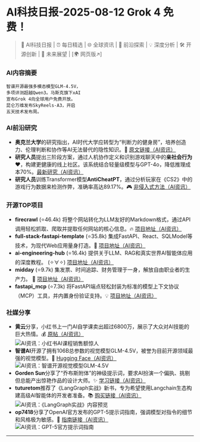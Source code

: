 
# AI科技日报-2025-08-12 Grok 4 免费！
> 🤖 AI科技日报 | ⏰ 每日精选 | 🌐 全球资讯 | 🔬 前沿探索 | 💡 深度分析 | 🛠️ 开源创新 | 🚀 未来展望 | [🌍 网页版↗️]
### **AI内容摘要**
```
智谱开源最强多模态模型GLM-4.5V，
多项评测超越Qwen3。马斯克旗下xAI
宣布Grok 4向全球用户免费开放。
昆仑万维发布SkyReels-A3，开启
五天技术发布周。
```
### AI前沿研究
*   **奥克兰大学**的研究指出，AI时代大学应转型为“判断力的健身房”，培养创造力、伦理判断和协作等AI无法替代的隐性知识。🤔 [原文链接（AI资讯）](https://www.aibase.com/zh/news/20401)
*   **研究人员**提出三阶段方案，通过人机协作定义和识别游戏聊天中的**亲社会行为** ❤️，构建更健康的线上社区。该系统结合轻量级模型与GPT-4o，降低推理成本70%。[最新研究（AI资讯）](https://arxiv.org/abs/2508.05938)
*   **研究人员**训练Transformer模型**AntiCheatPT**，通过分析玩家在《CS2》中的游戏行为数据来检测作弊，准确率高达89.17%。🎮 [非侵入式方法（AI资讯）](https://arxiv.org/abs/2508.06348)
### 开源TOP项目
*   **firecrawl** (⭐46.4k) 将整个网站转化为LLM友好的Markdown格式，通过API调用轻松抓取、爬取并提取任何网站的核心信息。🔥 [项目地址（AI资讯）](https://github.com/mendableai/firecrawl)
*   **full-stack-fastapi-template** (⭐35.8k) 集成FastAPI、React、SQLModel等技术，为现代Web应用量身打造。🚀 [项目地址（AI资讯）](https://github.com/fastapi/full-stack-fastapi-template)
*   **ai-engineering-hub** (⭐16.4k) 提供关于LLM、RAG和真实世界AI智能体应用的深度教程。 (✧∀✧) [项目地址（AI资讯）](https://github.com/patchy631/ai-engineering-hub)
*   **midday** (⭐9.7k) 集发票、时间追踪、财务管理于一身，解放自由职业者的生产力。 💼 [项目地址（AI资讯）](https://github.com/midday-ai/midday)
*   **fastapi_mcp** (⭐7.3k) 将FastAPI端点轻松封装为标准的模型上下文协议（MCP）工具，并内置身份验证支持。💡 [项目地址（AI资讯）](https://github.com/tadata-org/fastapi_mcp)
### 社媒分享
*   **黄云**分享，小红书上一门AI自学课卖出超过6800万，展示了大众对AI技能的巨大热情。💰 [原帖（AI资讯）](https://x.com/huangyun_122/status/1954613424618664203)
    <br/>![AI资讯：小红书AI课程销售额惊人](https://cdn.jsdmirror.com/gh/justlovemaki/imagehub@main/images/2025/08/news_01k2ctjvkjfkyb0a6d7703kqwm.avif)
*   **智谱AI**开源了拥有106B总参数的视觉模型GLM-4.5V，被誉为目前开源领域最强的视觉模型。👑 [Hugging Face（AI资讯）](https://huggingface.co/zai-org/GLM-4.5V)
    <br/>![AI资讯：智谱开源视觉模型GLM-4.5V](https://cdn.jsdmirror.com/gh/justlovemaki/imagehub@main/images/2025/08/news_01k2ctk0gder29wz7ajv98km8y.avif)
*   **Gorden Sun**分享了“乔布斯附体”的神级提示词，要求AI扮演一个偏执、挑剔但总能产出惊艳作品的设计大师。✨ [学习链接（AI资讯）](https://x.com/Gorden_Sun/status/1954883642863620164)
*   **tuturetom**推荐了《LangGraph实战》新书，专为希望使用Langchain生态构建高级AI智能体的开发者准备。📚 [购买链接（AI资讯）](https://x.com/tuturetom/status/1954844587627037095)
    <br/>![AI资讯：《LangGraph实战》内容预览](https://cdn.jsdmirror.com/gh/justlovemaki/imagehub@main/images/2025/08/news_01k2ctkcr6eab8mp2p1474qd9b.avif)
*   **op7418**分享了OpenAI官方发布的GPT-5提示词指南，强调模型对指令的细节和风格极为敏感。🧐 [指南链接（AI资讯）](https://x.com/op7418/status/1954779640947745251)
    <br/>![AI资讯：GPT-5官方提示词指南](https://cdn.jsdmirror.com/gh/justlovemaki/imagehub@main/images/2025/08/news_01k2ctkkq8e0dvh9nrx84k1hat.avif)
---